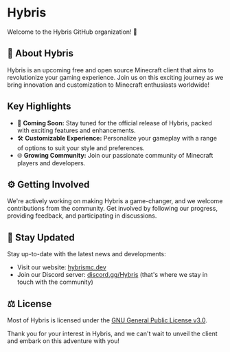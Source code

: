 # Hybris

Welcome to the Hybris GitHub organization! 🚀

## 🤔 About Hybris

Hybris is an upcoming free and open source Minecraft client that aims to revolutionize your gaming experience. Join us on this exciting journey as we bring innovation and customization to Minecraft enthusiasts worldwide!

## Key Highlights

- 🌟 **Coming Soon:** Stay tuned for the official release of Hybris, packed with exciting features and enhancements.
- 🛠️ **Customizable Experience:** Personalize your gameplay with a range of options to suit your style and preferences.
- 🌐 **Growing Community:** Join our passionate community of Minecraft players and developers.

## ⚙️ Getting Involved

We're actively working on making Hybris a game-changer, and we welcome contributions from the community. Get involved by following our progress, providing feedback, and participating in discussions.

## 📂 Stay Updated

Stay up-to-date with the latest news and developments:

- Visit our website: [hybrismc.dev](https://hybrismc.dev)
- Join our Discord server: [discord.gg/Hybris](https://discord.gg/Hybris) (that's where we stay in touch with the community)

## ⚖️ License

Most of Hybris is licensed under the [GNU General Public License v3.0](LICENSE).

Thank you for your interest in Hybris, and we can't wait to unveil the client and embark on this adventure with you!
